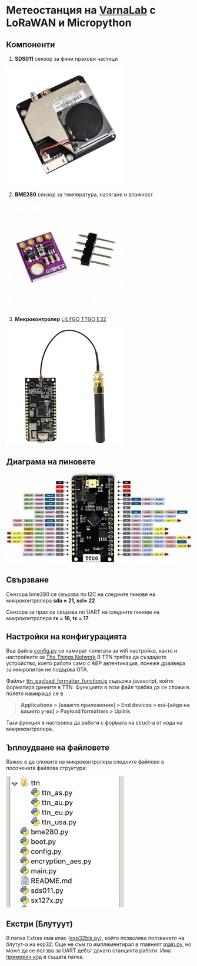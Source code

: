 # Метеостанция на [VarnaLab](https://www.varnalab.org) с LoRaWAN и Micropython



## Компоненти

1. **SDS011**
сензор за фини прахови частици

![сензор за прах](docs/sds011.jpg)

2. **BME280** 
сензор за температура, налягане и влажност

![сензор за темепература, налягане и влажност](docs/bme280.jpg)

3. **Микроконтролер** [LILYGO TTGO E32](http://www.lilygo.cn/prod_view.aspx?TypeId=50060&Id=1326&FId=t3:50060:3)

![ttgo lora esp32](docs/ttgo-lora.jpg)



## Диаграма на пиновете

![диаграма на пиновете на ttgo lora32](docs/ttgo-lora-pinout.jpg)



## Свързване

Сензора bmе280 се свързва по I2C на следните пинове на микроконтролера **sda = 21, scl= 22**

Сензора за прах се свързва по UART на следните пинове на микроконтролера **rx = 16, tx = 17**



## Настройки на конфигурацията

Във файла [config.py](config.py) се намират полетата за wifi настройка, както и настройките за [The Things Network](https://console.cloud.thethings.network)
В TTN трябва да създадете устройство, което работи само с ABP автентикация, понеже драйвера за микропитон не подържа OTA.

Файлът [ttn_payload_formatter_function.js](ttn_payload_formatter_function.js) съдържа javascript, който форматира данните в TTN. Функцията в този файл трябва да се сложи в. полето намиращо се в

> __Applications > [вашето приложение] > End devices > eui-[айди на вашето у-во] > Payload formatters > Uplink__

Тази функция е настроена да работи с формата на struct-a от кода на микроконтролера.


## Ъплоудване на файловете

Важно е да сложите на микроконтролера следните файлове в посочената файлова структура:

![файлова структура на микроконтролера](docs/file_structure.jpg)


## Екстри (Блутуут)

В папка Extras има клас ([esp32ble.py](extras/esp32ble.py)), който позволява ползването на блутут-а на esp32. Още не съм го имплементирал в главният [main.py](main.py), но може да се ползва за UART дебъг докато станцията работи. Има [примерен код](extras/example_lora_ble_uart.py) в същата папка.
